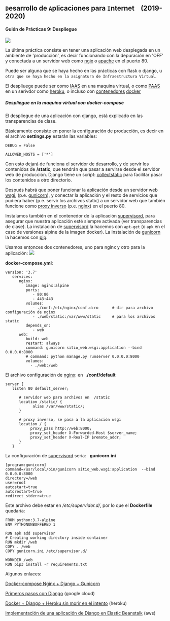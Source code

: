 `D`esarrollo de `A`plicaciones para `I`nternet    (2019-2020)
-------------------------------------------------------------

#### Guión de Prácticas 9: Despliegue

![](DAI%20Pr%C3%A1ctica%209%20-%20Despliegue_files/localhost2.jpg)

La última práctica consiste en tener una aplicación web desplegada en un ambiente de 'producción', es decir funcionando con la depuración en 'OFF' y conectada a un servidor web como [ngix](https://www.nginx.com/) o [apache](http://httpd.apache.org/) en el puerto 80.

Puede ser alguna que se haya hecho en las prácticas con flask o django, u `otra que se haya hecho en la asignatura de Infraestructura Virtual`.

El despliuege puede ser como [IAAS](https://stackoverflow.com/questions/16820336/what-is-saas-paas-and-iaas-with-examples) en una maquina virtual, o como [PAAS](https://stackoverflow.com/questions/16820336/what-is-saas-paas-and-iaas-with-examples) en un serivdor como [heroku](https://www.heroku.com/), o incluso con [contenedores](https://medium.com/@Alibaba_Cloud/how-to-deploy-a-django-application-with-docker-9514be542909) [docker](https://en.wikipedia.org/wiki/Docker_(software))

##### Despliegue en la maquina virtual con docker-compose

El despliegue de una aplicación con django, está explicado en las transparencias de clase.

Básicamente consiste en poner la configuración de producción, es decir en el archivo **settings.py** estarán las variables:

``` {.language-python}
DEBUG = False

ALLOWED_HOSTS = ['*']
```

Con esto dejará de funciona el servidor de desarrollo, y de servir los contenidos de **/static**, que tendrán que pasar a servirse desde el servidor web de producción. Django tiene un script: [collectstatic](https://docs.djangoproject.com/en/2.2/ref/contrib/staticfiles/) para facilitar pasar los contenidos a otro directorio.

Después habrá que poner funcionar la aplicación desde un servidor web [wsgi](https://en.wikipedia.org/wiki/Web_Server_Gateway_Interface), (p.e. [gunicorn](http://gunicorn.org/)), y conectar la aplicación y el resto de servicios que pudiera haber (p.e. servir los archivos static) a un servidor web que también funcione como [proxy inverso](https://en.wikipedia.org/wiki/Reverse_proxy) (p.e. [nginx](https://www.nginx.com/)) en el puerto 80.

Instalamos también en el contenedor de la aplicación [supervisord](http://supervisord.org/), para asegurar que nuestra aplicación esté siempre activada (ver transparencias de clase). La instalación de [supervisord](http://supervisord.org/) la hacemos con `apt-get` (o `apk` en el caso de versiones alpine de la imagen docker). La instalación de [gunicorn](http://gunicorn.org/) la hacemos con [pip](https://es.wikipedia.org/wiki/Pip_(administrador_de_paquetes)).

Usamos entonces dos contenedores, uno para nginx y otro para la aplicación:
 ![](DAI%20Pr%C3%A1ctica%209%20-%20Despliegue_files/nginx-reverse-proxy.png)

**docker-compose.yml**:

``` {.language-yaml}
version: '3.7'
   services:
      nginx:
         image: nginx:alpine
         ports:
            - 80:80
            - 443:443
         volumes:
            - ./conf:/etc/nginx/conf.d:ro      # dir para archivo configuración de nginx
            - ./web/static:/var/www/static     # para los archivos static
         depends_on:
            - web
      web:
         build: web
         restart: always
         command: gunicorn sitio_web.wsgi:application --bind 0.0.0.0:8000
         # command: python manage.py runserver 0.0.0.0:8000
         volumes:
           - ./web:/web
```

El archivo configuración de [nginx](https://www.nginx.com/): en  **./conf/default**

``` {.language-bash}
server {
   listen 80 default_server;

      # servidor web para archivos en  /static
      location /static/ {
            alias /var/www/static/;
      }

      # proxy inverso, se pasa a la aplicación wsgi
      location / {
           proxy_pass http://web:8000;
           proxy_set_header X-Forwarded-Host $server_name;
           proxy_set_header X-Real-IP $remote_addr;
      }
   }
```

La configuración de [supervisord](http://supervisord.org/) sería:   **gunicorn.ini**

``` {.language-bash}
[program:gunicorn]
command=/usr/local/bin/gunicorn sitio_web.wsgi:application  --bind 0.0.0.0:8000
directory=/web
user=root
autostart=true
autorestart=true
redirect_stderr=true
```

Este archivo debe estar en */etc/supervidor.d/*, por lo que el **Dockerfile** quedaría:

``` {.language-bash}
FROM python:3.7-alpine
ENV PYTHONUNBUFFERED 1

RUN apk add supervisor
# Creating working directory inside container
RUN mkdir /web
COPY . /web
COPY gunicorn.ini /etc/supervisor.d/

WORKDIR /web
RUN pip3 install -r requirements.txt
```

Algunos enlaces:

[Docker-compose Nginx + Django + Gunicorn](https://gist.github.com/emmettna/b78f54a6683b06a2a2da21db7580a8d6)

[Primeros pasos con Django](https://cloud.google.com/python/django/?hl=es) (google cloud)

[Docker + Django + Heroku sin morir en el intento](https://medium.com/@asinox/docker-django-heroku-sin-morir-en-el-intento-2486a2478ea7) (heroku)

[Implementación de una aplicación de Django en Elastic Beanstalk](https://docs.aws.amazon.com/es_es/elasticbeanstalk/latest/dg/create-deploy-python-django.html) (aws)


